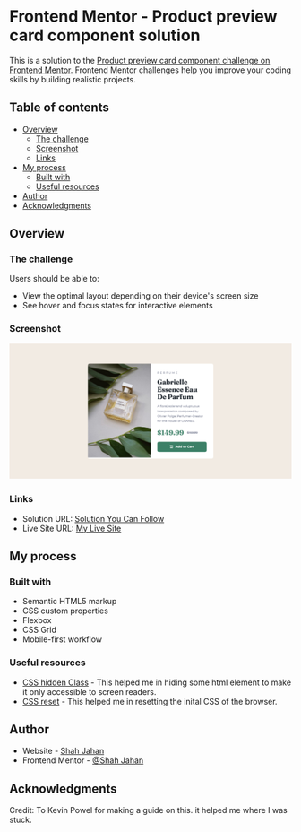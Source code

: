 # Frontend Mentor - Product preview card component solution

This is a solution to the [Product preview card component challenge on Frontend Mentor](https://www.frontendmentor.io/challenges/product-preview-card-component-GO7UmttRfa). Frontend Mentor challenges help you improve your coding skills by building realistic projects. 

## Table of contents

- [Overview](#overview)
  - [The challenge](#the-challenge)
  - [Screenshot](#screenshot)
  - [Links](#links)
- [My process](#my-process)
  - [Built with](#built-with)
  - [Useful resources](#useful-resources)
- [Author](#author)
- [Acknowledgments](#acknowledgments)

## Overview

### The challenge

Users should be able to:

- View the optimal layout depending on their device's screen size
- See hover and focus states for interactive elements

### Screenshot

![](./Screenshot.png)

### Links

- Solution URL: [Solution You Can Follow](https://youtu.be/B2WL6KkqhLQ)
- Live Site URL: [My Live Site](https://fem-product-card-component-main.netlify.app/)

## My process

### Built with

- Semantic HTML5 markup
- CSS custom properties
- Flexbox
- CSS Grid
- Mobile-first workflow

### Useful resources

- [CSS hidden Class](https://css-tricks.com/inclusively-hidden/) - This helped me in hiding some html element to make it only accessible to screen readers.
- [CSS reset](https://www.joshwcomeau.com/css/custom-css-reset/) - This helped me in resetting the inital CSS of the browser.

## Author

- Website - [Shah Jahan](https://github.com/Jahan-Shah)
- Frontend Mentor - [@Shah Jahan](https://www.frontendmentor.io/profile/Jahan-Shah)

## Acknowledgments

Credit: To Kevin Powel for making a guide on this. it helped me where I was stuck.
